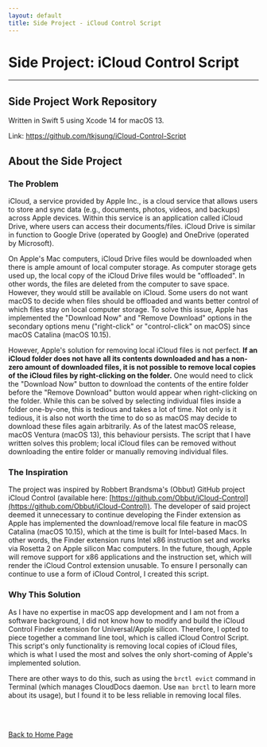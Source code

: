 ```yaml
---
layout: default
title: Side Project - iCloud Control Script
---
```


# Side Project: iCloud Control Script

* * *

## Side Project Work Repository

Written in Swift 5 using Xcode 14 for macOS 13.

Link: <a href="https://github.com/tkjsung/iCloud-Control-Script" target="_blank">https://github.com/tkjsung/iCloud-Control-Script</a>

## About the Side Project

### The Problem

iCloud, a service provided by Apple Inc., is a cloud service that allows users to store and sync data (e.g., documents, photos, videos, and backups) across Apple devices. Within this service is an application called iCloud Drive, where users can access their documents/files. iCloud Drive is similar in function to Google Drive (operated by Google) and OneDrive (operated by Microsoft).

On Apple's Mac computers, iCloud Drive files would be downloaded when there is ample amount of local computer storage. As computer storage gets used up, the local copy of the iCloud Drive files would be "offloaded". In other words, the files are deleted from the computer to save space. However, they would still be available on iCloud. Some users do not want macOS to decide when files should be offloaded and wants better control of which files stay on local computer storage. To solve this issue, Apple has implemented the "Download Now" and "Remove Download" options in the secondary options menu ("right-click" or "control-click" on macOS) since macOS Catalina (macOS 10.15).

However, Apple's solution for removing local iCloud files is not perfect. **If an iCloud folder does not have all its contents downloaded and has a non-zero amount of downloaded files, it is not possible to remove local copies of the iCloud files by right-clicking on the folder.** One would need to click the "Download Now" button to download the contents of the entire folder before the "Remove Download" button would appear when right-clicking on the folder. While this can be solved by selecting individual files inside a folder one-by-one, this is tedious and takes a lot of time. Not only is it tedious, it is also not worth the time to do so as macOS may decide to download these files again arbitrarily. As of the latest macOS release, macOS Ventura (macOS 13), this behaviour persists. The script that I have written solves this problem; local iCloud files can be removed without downloading the entire folder or manually removing individual files.

### The Inspiration

The project was inspired by Robbert Brandsma's (Obbut) GitHub project iCloud Control (available here: [https://github.com/Obbut/iCloud-Control](https://github.com/Obbut/iCloud-Control)). The developer of said project deemed it unnecessary to continue developing the Finder extension as Apple has implemented the download/remove local file feature in macOS Catalina (macOS 10.15), which at the time is built for Intel-based Macs. In other words, the Finder extension runs Intel x86 instruction set and works via Rosetta 2 on Apple silicon Mac computers. In the future, though, Apple will remove support for x86 applications and the instruction set, which will render the iCloud Control extension unusable. To ensure I personally can continue to use a form of iCloud Control, I created this script.

### Why This Solution

As I have no expertise in macOS app development and I am not from a software background, I did not know how to modify and build the iCloud Control Finder extension for Universal/Apple silicon. Therefore, I opted to piece together a command line tool, which is called iCloud Control Script. This script's only functionality is removing local copies of iCloud files, which is what I used the most and solves the only short-coming of Apple's implemented solution.

There are other ways to do this, such as using the ``brctl evict`` command in Terminal (which manages CloudDocs daemon. Use ``man brctl`` to learn more about its usage), but I found it to be less reliable in removing local files.

<br><br>

[Back to Home Page](/md_files/home)
